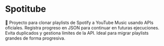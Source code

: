 # Spotitube
🔄 Proyecto para clonar playlists de Spotify a YouTube Music usando APIs oficiales. Registra progreso en JSON para continuar en futuras ejecuciones. Evita duplicados y gestiona límites de la API. Ideal para migrar playlists grandes de forma progresiva.
